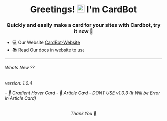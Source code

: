 <h1 align="center">Greetings! <img src="https://media.giphy.com/media/hvRJCLFzcasrR4ia7z/giphy.gif" width="25px"> I'm CardBot</h1>
<h3 align="center"> Quickly and easily make a card for your sites with Cardbot, try it now 💖</h3>

 - 💻 Our Website [CardBot-Website](https://cardbot.netlify.app/)
 - 📚 Read Our docs in website to use
 <hr>
 <h6 align="left"> Whats New ?? <h6>
 <p align="left">version: 1.0.4<p>
 - 📸 Gradient Hover Card 
 - 📰 Article Card
 - DONT USE v1.0.3 (It Will be Error in Article Card)

 <h6 align="center"> Thank You 🤞<h6>

